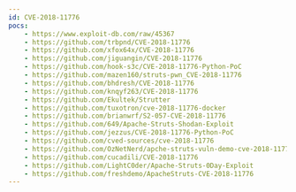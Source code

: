```yaml
---
id: CVE-2018-11776
pocs:
    - https://www.exploit-db.com/raw/45367
    - https://github.com/trbpnd/CVE-2018-11776
    - https://github.com/xfox64x/CVE-2018-11776
    - https://github.com/jiguangin/CVE-2018-11776
    - https://github.com/hook-s3c/CVE-2018-11776-Python-PoC
    - https://github.com/mazen160/struts-pwn_CVE-2018-11776
    - https://github.com/bhdresh/CVE-2018-11776
    - https://github.com/knqyf263/CVE-2018-11776
    - https://github.com/Ekultek/Strutter
    - https://github.com/tuxotron/cve-2018-11776-docker
    - https://github.com/brianwrf/S2-057-CVE-2018-11776
    - https://github.com/649/Apache-Struts-Shodan-Exploit
    - https://github.com/jezzus/CVE-2018-11776-Python-PoC
    - https://github.com/cved-sources/cve-2018-11776
    - https://github.com/OzNetNerd/apche-struts-vuln-demo-cve-2018-11776
    - https://github.com/cucadili/CVE-2018-11776
    - https://github.com/LightC0der/Apache-Struts-0Day-Exploit
    - https://github.com/freshdemo/ApacheStruts-CVE-2018-11776
---
```


